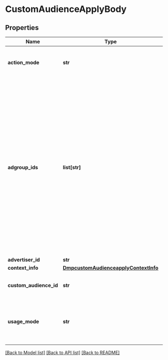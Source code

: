 # CustomAudienceApplyBody

## Properties
Name | Type | Description | Notes
------------ | ------------- | ------------- | -------------
**action_mode** | **str** | Specific operation to be performed on the audience. Enum values: Apply, Disconnect. | [required] 
**adgroup_ids** | **list[str]** | A list of ad group IDs. Note: adgroup_ids and custom_audience_id should be under the same advertiser account. Otherwise, an error will occur. Lookalike Audience cannot be used in Reach &amp; Frequency ads. Otherwise, an error will occur. See below for more details. 1. If the custom_audience_id is a Lookalike Audience and the adgroup_ids are Reach &amp; Frequency ad groups, an error will occur. 2. If the custom_audience_id is a Lookalike Audience with the REACH_FREQUENCY audience subtype, an error will occur. | [required] 
**advertiser_id** | **str** | Advertiser ID. | [required] 
**context_info** | [**DmpcustomAudienceapplyContextInfo**](DmpcustomAudienceapplyContextInfo.md) |  | [optional] 
**custom_audience_id** | **str** | Custom audience ID. You can only pass one custom audience ID. | [required] 
**usage_mode** | **str** | Whether to include this audience in or exclude it from your ad groups. Required when action_mode is Apply. Enum values: Include, Exclude. | [optional] 

[[Back to Model list]](../README.md#documentation-for-models) [[Back to API list]](../README.md#documentation-for-api-endpoints) [[Back to README]](../README.md)

